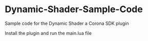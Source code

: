 # Dynamic-Shader-Sample-Code
Sample code for the Dynamic Shader a Corona SDK plugin

Install the plugin and run the main.lua file
